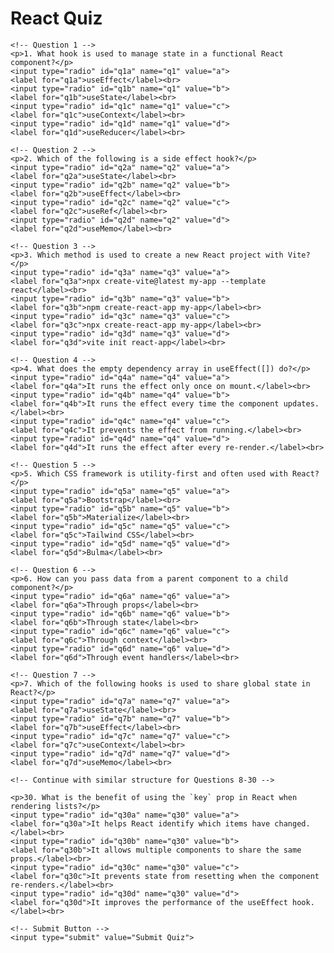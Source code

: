 <!DOCTYPE html>
<html lang="en">
<head>
  <meta charset="UTF-8">
  <meta name="viewport" content="width=device-width, initial-scale=1.0">
  <title>React Quiz</title>
</head>
<body>
  <h1>React Quiz</h1>
  <form id="quiz-form">
    
    <!-- Question 1 -->
    <p>1. What hook is used to manage state in a functional React component?</p>
    <input type="radio" id="q1a" name="q1" value="a">
    <label for="q1a">useEffect</label><br>
    <input type="radio" id="q1b" name="q1" value="b">
    <label for="q1b">useState</label><br>
    <input type="radio" id="q1c" name="q1" value="c">
    <label for="q1c">useContext</label><br>
    <input type="radio" id="q1d" name="q1" value="d">
    <label for="q1d">useReducer</label><br>

    <!-- Question 2 -->
    <p>2. Which of the following is a side effect hook?</p>
    <input type="radio" id="q2a" name="q2" value="a">
    <label for="q2a">useState</label><br>
    <input type="radio" id="q2b" name="q2" value="b">
    <label for="q2b">useEffect</label><br>
    <input type="radio" id="q2c" name="q2" value="c">
    <label for="q2c">useRef</label><br>
    <input type="radio" id="q2d" name="q2" value="d">
    <label for="q2d">useMemo</label><br>

    <!-- Question 3 -->
    <p>3. Which method is used to create a new React project with Vite?</p>
    <input type="radio" id="q3a" name="q3" value="a">
    <label for="q3a">npx create-vite@latest my-app --template react</label><br>
    <input type="radio" id="q3b" name="q3" value="b">
    <label for="q3b">npm create-react-app my-app</label><br>
    <input type="radio" id="q3c" name="q3" value="c">
    <label for="q3c">npx create-react-app my-app</label><br>
    <input type="radio" id="q3d" name="q3" value="d">
    <label for="q3d">vite init react-app</label><br>

    <!-- Question 4 -->
    <p>4. What does the empty dependency array in useEffect([]) do?</p>
    <input type="radio" id="q4a" name="q4" value="a">
    <label for="q4a">It runs the effect only once on mount.</label><br>
    <input type="radio" id="q4b" name="q4" value="b">
    <label for="q4b">It runs the effect every time the component updates.</label><br>
    <input type="radio" id="q4c" name="q4" value="c">
    <label for="q4c">It prevents the effect from running.</label><br>
    <input type="radio" id="q4d" name="q4" value="d">
    <label for="q4d">It runs the effect after every re-render.</label><br>

    <!-- Question 5 -->
    <p>5. Which CSS framework is utility-first and often used with React?</p>
    <input type="radio" id="q5a" name="q5" value="a">
    <label for="q5a">Bootstrap</label><br>
    <input type="radio" id="q5b" name="q5" value="b">
    <label for="q5b">Materialize</label><br>
    <input type="radio" id="q5c" name="q5" value="c">
    <label for="q5c">Tailwind CSS</label><br>
    <input type="radio" id="q5d" name="q5" value="d">
    <label for="q5d">Bulma</label><br>

    <!-- Question 6 -->
    <p>6. How can you pass data from a parent component to a child component?</p>
    <input type="radio" id="q6a" name="q6" value="a">
    <label for="q6a">Through props</label><br>
    <input type="radio" id="q6b" name="q6" value="b">
    <label for="q6b">Through state</label><br>
    <input type="radio" id="q6c" name="q6" value="c">
    <label for="q6c">Through context</label><br>
    <input type="radio" id="q6d" name="q6" value="d">
    <label for="q6d">Through event handlers</label><br>

    <!-- Question 7 -->
    <p>7. Which of the following hooks is used to share global state in React?</p>
    <input type="radio" id="q7a" name="q7" value="a">
    <label for="q7a">useState</label><br>
    <input type="radio" id="q7b" name="q7" value="b">
    <label for="q7b">useEffect</label><br>
    <input type="radio" id="q7c" name="q7" value="c">
    <label for="q7c">useContext</label><br>
    <input type="radio" id="q7d" name="q7" value="d">
    <label for="q7d">useMemo</label><br>

    <!-- Continue with similar structure for Questions 8-30 -->

    <p>30. What is the benefit of using the `key` prop in React when rendering lists?</p>
    <input type="radio" id="q30a" name="q30" value="a">
    <label for="q30a">It helps React identify which items have changed.</label><br>
    <input type="radio" id="q30b" name="q30" value="b">
    <label for="q30b">It allows multiple components to share the same props.</label><br>
    <input type="radio" id="q30c" name="q30" value="c">
    <label for="q30c">It prevents state from resetting when the component re-renders.</label><br>
    <input type="radio" id="q30d" name="q30" value="d">
    <label for="q30d">It improves the performance of the useEffect hook.</label><br>

    <!-- Submit Button -->
    <input type="submit" value="Submit Quiz">
  </form>
</body>
</html>
